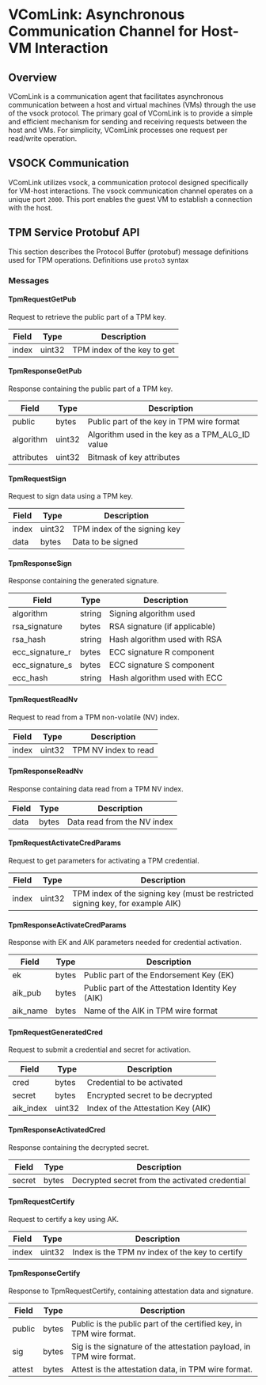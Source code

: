 # VComLink: Asynchronous Communication Channel for Host-VM Interaction

## Overview

VComLink is a communication agent that facilitates asynchronous communication between a host and virtual machines (VMs) through the use of the vsock protocol. The primary goal of VComLink is to provide a simple and efficient mechanism for sending and receiving requests between the host and VMs. For simplicity, VComLink processes one request per read/write operation.

## VSOCK Communication

VComLink utilizes vsock, a communication protocol designed specifically for VM-host interactions. The vsock communication channel operates on a unique port `2000`. This port enables the guest VM to establish a connection with the host.

## TPM Service Protobuf API

This section describes the Protocol Buffer (protobuf) message definitions used for TPM operations. Definitions use `proto3` syntax

### Messages

#### TpmRequestGetPub

Request to retrieve the public part of a TPM key.

| Field | Type | Description |
| - | - | - |
| index | uint32 | TPM index of the key to get |

#### TpmResponseGetPub

Response containing the public part of a TPM key.

| Field | Type | Description |
| - | - | - |
| public | bytes | Public part of the key in TPM wire format |
| algorithm | uint32 | Algorithm used in the key as a TPM_ALG_ID value |
| attributes | uint32 | Bitmask of key attributes |

#### TpmRequestSign

Request to sign data using a TPM key.

| Field | Type | Description |
| - | - | - |
| index | uint32 | TPM index of the signing key |
| data | bytes | Data to be signed |

#### TpmResponseSign

Response containing the generated signature.

| Field | Type | Description |
| - | - | - |
| algorithm | string | Signing algorithm used |
| rsa_signature | bytes | RSA signature (if applicable) |
| rsa_hash | string | Hash algorithm used with RSA |
| ecc_signature_r | bytes | ECC signature R component |
| ecc_signature_s | bytes | ECC signature S component |
| ecc_hash | string | Hash algorithm used with ECC |

#### TpmRequestReadNv

Request to read from a TPM non-volatile (NV) index.

| Field | Type | Description |
| - | - | - |
| index | uint32 | TPM NV index to read |

#### TpmResponseReadNv

Response containing data read from a TPM NV index.

| Field | Type | Description |
| - | - | - |
| data | bytes | Data read from the NV index |

#### TpmRequestActivateCredParams

Request to get parameters for activating a TPM credential.

| Field | Type | Description |
| - | - | - |
| index | uint32 | TPM index of the signing key (must be restricted signing key, for example AIK) |

#### TpmResponseActivateCredParams

Response with EK and AIK parameters needed for credential activation.

| Field | Type | Description |
| - | - | - |
| ek | bytes | Public part of the Endorsement Key (EK) |
| aik_pub | bytes | Public part of the Attestation Identity Key (AIK) |
| aik_name | bytes | Name of the AIK in TPM wire format |

#### TpmRequestGeneratedCred

Request to submit a credential and secret for activation.

| Field | Type | Description |
| - | - | - |
| cred | bytes | Credential to be activated |
| secret | bytes | Encrypted secret to be decrypted |
| aik_index | uint32 | Index of the Attestation Key (AIK) |

#### TpmResponseActivatedCred

Response containing the decrypted secret.

| Field | Type | Description |
| - | - | - |
| secret | bytes | Decrypted secret from the activated credential |

#### TpmRequestCertify

Request to certify a key using AK.

| Field | Type | Description |
| - | - | - |
| index | uint32 | Index is the TPM nv index of the key to certify |

#### TpmResponseCertify

Response to TpmRequestCertify, containing attestation data and signature.

| Field | Type | Description |
| - | - | - |
| public | bytes | Public is the public part of the certified key, in TPM wire format. |
| sig | bytes | Sig is the signature of the attestation payload, in TPM wire format. |
| attest | bytes | Attest is the attestation data, in TPM wire format. |
